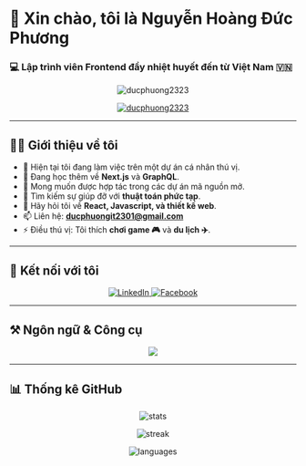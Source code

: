 # 👋 Xin chào, tôi là **Nguyễn Hoàng Đức Phương**  
### 💻 Lập trình viên Frontend đầy nhiệt huyết đến từ Việt Nam 🇻🇳  

<p align="center"> 
  <img src="https://komarev.com/ghpvc/?username=ducphuong2323&label=Profile%20views&color=0e75b6&style=flat" alt="ducphuong2323" /> 
</p>

<p align="center">
  <a href="https://github.com/ryo-ma/github-profile-trophy">
    <img src="https://github-profile-trophy.vercel.app/?username=ducphuong2323&theme=gruvbox&margin-w=15&margin-h=15&column=7" alt="ducphuong2323" />
  </a>
</p>

---

## 👨‍💻 Giới thiệu về tôi  

- 🔭 Hiện tại tôi đang làm việc trên một dự án cá nhân thú vị.  
- 🌱 Đang học thêm về **Next.js** và **GraphQL**.  
- 👯 Mong muốn được hợp tác trong các dự án mã nguồn mở.  
- 🤔 Tìm kiếm sự giúp đỡ với **thuật toán phức tạp**.  
- 💬 Hãy hỏi tôi về **React, Javascript, và thiết kế web**.  
- 📫 Liên hệ: **ducphuongit2301@gmail.com**  
- ⚡ Điều thú vị: Tôi thích **chơi game 🎮** và **du lịch ✈️**.  

---

## 🤝 Kết nối với tôi  

<p align="center">
  <a href="https://linkedin.com/in/hoang-duc-phuong-nguyen-312771337" target="blank">
    <img src="https://skillicons.dev/icons?i=linkedin" alt="LinkedIn"/>
  </a>
  <a href="https://fb.com/iamdupu231" target="blank">
    <img src="https://skillicons.dev/icons?i=facebook" alt="Facebook"/>
  </a>
</p>

---

## ⚒️ Ngôn ngữ & Công cụ  

<p align="center">
  <img src="https://skillicons.dev/icons?i=html,css,js,ts,react,next,tailwind,java,c,cs,arduino,mysql,redis,git,figma,ps" />
</p>

---

## 📊 Thống kê GitHub  

<p align="center">
  <img src="https://github-readme-stats.vercel.app/api?username=ducphuong2323&show_icons=true&theme=tokyonight" alt="stats"/>
</p>

<p align="center">
  <img src="https://github-readme-streak-stats.herokuapp.com/?user=ducphuong2323&theme=tokyonight" alt="streak"/>
</p>

<p align="center">
  <img src="https://github-readme-stats.vercel.app/api/top-langs/?username=ducphuong2323&layout=compact&theme=tokyonight" alt="languages"/>
</p>
